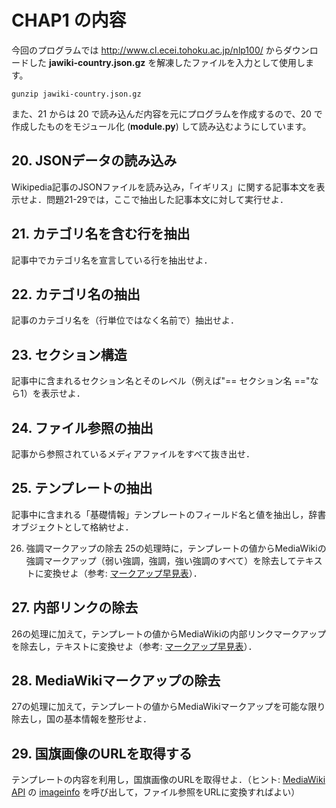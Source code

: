 # CHAP1 の内容
今回のプログラムでは http://www.cl.ecei.tohoku.ac.jp/nlp100/ からダウンロードした **jawiki-country.json.gz** を解凍したファイルを入力として使用します。

    gunzip jawiki-country.json.gz

また、21 からは 20 で読み込んだ内容を元にプログラムを作成するので、20 で作成したものをモジュール化 (**module.py**) して読み込むようにしています。

## 20. JSONデータの読み込み
Wikipedia記事のJSONファイルを読み込み，「イギリス」に関する記事本文を表示せよ．問題21-29では，ここで抽出した記事本文に対して実行せよ．

## 21. カテゴリ名を含む行を抽出
記事中でカテゴリ名を宣言している行を抽出せよ．

## 22. カテゴリ名の抽出
記事のカテゴリ名を（行単位ではなく名前で）抽出せよ．

## 23. セクション構造
記事中に含まれるセクション名とそのレベル（例えば"== セクション名 =="なら1）を表示せよ．

## 24. ファイル参照の抽出
記事から参照されているメディアファイルをすべて抜き出せ．

## 25. テンプレートの抽出
記事中に含まれる「基礎情報」テンプレートのフィールド名と値を抽出し，辞書オブジェクトとして格納せよ．

26. 強調マークアップの除去
25の処理時に，テンプレートの値からMediaWikiの強調マークアップ（弱い強調，強調，強い強調のすべて）を除去してテキストに変換せよ（参考: [マークアップ早見表](https://ja.wikipedia.org/wiki/Help:%E6%97%A9%E8%A6%8B%E8%A1%A8)）．

## 27. 内部リンクの除去
26の処理に加えて，テンプレートの値からMediaWikiの内部リンクマークアップを除去し，テキストに変換せよ（参考: [マークアップ早見表](https://ja.wikipedia.org/wiki/Help:%E6%97%A9%E8%A6%8B%E8%A1%A8)）．

## 28. MediaWikiマークアップの除去
27の処理に加えて，テンプレートの値からMediaWikiマークアップを可能な限り除去し，国の基本情報を整形せよ．

## 29. 国旗画像のURLを取得する
テンプレートの内容を利用し，国旗画像のURLを取得せよ．（ヒント: [MediaWiki API](https://www.mediawiki.org/wiki/API:Main_page/ja) の [imageinfo](https://www.mediawiki.org/wiki/API:Properties/ja#imageinfo_.2F_ii) を呼び出して，ファイル参照をURLに変換すればよい）
